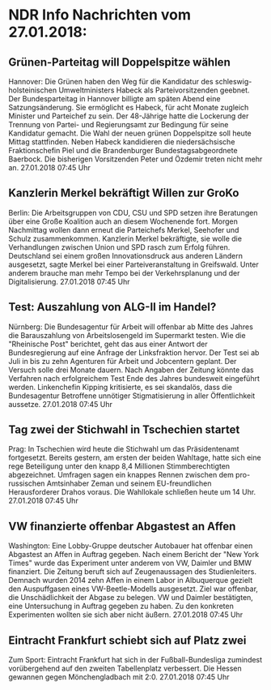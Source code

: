 # NDR Info Nachrichten vom 27.01.2018:


## Grünen-Parteitag will Doppelspitze wählen
Hannover: 	Die Grünen haben den Weg für die Kandidatur des schleswig-holsteinischen Umweltministers Habeck als Parteivorsitzenden geebnet. Der Bundesparteitag in Hannover billigte am späten Abend eine Satzungsänderung. Sie ermöglicht es Habeck, für acht Monate zugleich Minister und Parteichef zu sein. Der 48-Jährige hatte die Lockerung der Trennung von Partei- und Regierungsamt zur Bedingung für seine Kandidatur gemacht. Die Wahl der neuen grünen Doppelspitze soll heute Mittag stattfinden. Neben Habeck kandidieren die niedersächsische Fraktionschefin Piel und die Brandenburger Bundestagsabgeordnete Baerbock. Die bisherigen Vorsitzenden Peter und Özdemir treten nicht mehr an. 27.01.2018 07:45 Uhr 

## Kanzlerin Merkel bekräftigt Willen zur GroKo
Berlin:	Die Arbeitsgruppen von CDU, CSU und SPD setzen ihre Beratungen über eine Große Koalition auch an diesem Wochenende fort. Morgen Nachmittag wollen dann erneut die Parteichefs Merkel, Seehofer und Schulz zusammenkommen. Kanzlerin Merkel bekräftigte, sie wolle die Verhandlungen zwischen Union und SPD rasch zum Erfolg führen. Deutschland sei einem großen Innovationsdruck aus anderen Ländern ausgesetzt, sagte Merkel bei einer Parteiveranstaltung in Greifswald. Unter anderem brauche man mehr Tempo bei der Verkehrsplanung und der Digitalisierung. 27.01.2018 07:45 Uhr 

## Test: Auszahlung von ALG-II im Handel?
Nürnberg:   Die Bundesagentur für Arbeit will offenbar ab Mitte des Jahres die Barauszahlung von Arbeitslosengeld im Supermarkt testen. Wie die "Rheinische Post" berichtet, geht das aus einer Antwort der Bundesregierung auf eine Anfrage der Linksfraktion hervor. Der Test sei ab Juli in bis zu zehn Agenturen für Arbeit und Jobcentern geplant. Der Versuch solle drei Monate dauern. Nach Angaben der Zeitung könnte das Verfahren nach erfolgreichem Test Ende des Jahres bundesweit eingeführt werden. Linkenchefin Kipping kritisierte, es sei skandalös, dass die Bundesagentur Betroffene unnötiger Stigmatisierung in aller Öffentlichkeit aussetze. 27.01.2018 07:45 Uhr 

## Tag zwei der Stichwahl in Tschechien startet
Prag: In Tschechien wird heute die Stichwahl um das Präsidentenamt fortgesetzt. Bereits gestern, am ersten der beiden Wahltage, hatte sich eine rege Beteiligung unter den knapp 8,4 Millionen Stimmberechtigten abgezeichnet. Umfragen sagen ein knappes Rennen zwischen dem pro-russischen Amtsinhaber Zeman und seinem EU-freundlichen Herausforderer Drahos voraus. Die Wahllokale schließen heute um 14 Uhr. 27.01.2018 07:45 Uhr 

## VW finanzierte offenbar Abgastest an Affen
Washington:	Eine Lobby-Gruppe deutscher Autobauer hat offenbar einen Abgastest an Affen in Auftrag gegeben. Nach einem Bericht der "New York Times" wurde das Experiment unter anderem von VW, Daimler und BMW finanziert. Die Zeitung beruft sich auf Zeugenaussagen des Studienleiters. Demnach wurden 2014 zehn Affen in einem Labor in Albuquerque gezielt den Auspuffgasen eines VW-Beetle-Modells ausgesetzt. Ziel war offenbar, die Unschädlichkeit der Abgase zu belegen. VW und Daimler bestätigten, eine Untersuchung in Auftrag gegeben zu haben. Zu den konkreten Experimenten wollten sie sich aber nicht äußern. 27.01.2018 07:45 Uhr 

## Eintracht Frankfurt schiebt sich auf Platz zwei
Zum Sport:    Eintracht Frankfurt hat sich in der Fußball-Bundesliga zumindest vorübergehend auf den zweiten Tabellenplatz verbessert. Die Hessen gewannen gegen Mönchengladbach mit 2:0. 27.01.2018 07:45 Uhr 
